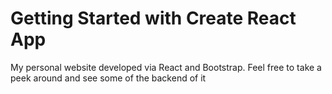 # Getting Started with Create React App
My personal website developed via React and Bootstrap. Feel free to take a peek around and see some of the backend of it


